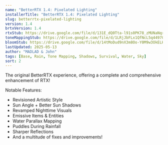```yaml
---
name: "BetterRTX 1.4: Pixelated Lighting"
installerTitle: "BetterRTX 1.4: Pixelated Lighting"
slug: betterrtx-pixelated-lighting
version: 1.4
brtxVersion: 1.4
rtxStub: https://drive.google.com/file/d/131E_dQ0Tta-l91s0PK78_zMUNaNqr5l5/view?usp=sharing
toneMappingStub: https://drive.google.com/file/d/1LRjJbFLx1QfNcL5q44970n8dUjva-qPO/view?usp=sharing
bloomStub: https://drive.google.com/file/d/14tMoDud9nX3m8Oo-Y0M9w3OkELHGipsn/view?usp=sharing
lastUpdated: 2025-05-13
author: "MADLAD & John"
tags: [Base, Rain, Tone Mapping, Shadows, Survival, Water, Sky]
sort: 2
---
```


<p className="lead">The original BetterRTX experience, offering a complete and comprehensive enhancement of RTX!</p>

Notable Features:

- Revisioned Artistic Style
- Sun Angle + Better Sun Shadows
- Revamped Nighttime Visuals
- Emissive Items & Entities
- Water Parallax Mapping
- Puddles During Rainfall
- Sharper Reflections
- And a multitude of fixes and improvements!
